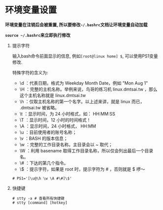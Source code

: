# 环境变量设置

**环境变量在注销后会被重置, 所以要修改`~/.bashrc`文档让环境变量自动加载**

**`source ~/.bashrc`来立即执行修改**

1. 提示字符

   输入bash命令前面显示的信息, 例如`[root@linux home] $`, 可以使用PS1变量修改.

   特殊字符的含义为: 

   * \d ：代表日期，格式为 Weekday Month Date，例如 "Mon Aug 1"
   * \H ：完整的主机名称。举例来说，鸟哥的练习机 linux.dmtsai.tw ，那么这个主机名称就是 linux.dmtsai.tw
   * \h ：仅取主机名称的第一个名字。以上述来讲，就是 linux 而已， .dmtsai.tw 被省略。
   * \t ：显示时间，为 24 小时格式，如： HH:MM:SS
   * \T ：显示时间，12 小时的时间格式！
   * \A ：显示时间，24 小时格式， HH:MM
   * \u ：目前使用者的账号名称；
   * \v ：BASH 的版本信息；
   * \w ：完整的工作目录名称。主目录会以 ~ 取代；
   * \W ：利用 basename 取得工作目录名称，所以仅会列出最后一个目录名。
   * \\# ：下达的第几个指令。
   * \\$ ：提示字符，如果是 root 时，提示字符为 # ，否则就是 $ 啰～

   ```
   # PS1='[\u@\h \w \A #\#]\$'
   ```

2. 快捷键

   ```
   # stty -a # 查看所有快捷键
   # stty [command] [hotkey]
   ```

